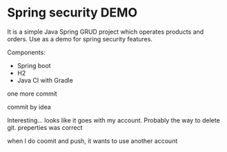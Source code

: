 # Spring security DEMO 
It is a simple Java Spring GRUD project which operates products and orders. Use as a demo for spring security features.


Components:
- Spring boot
- H2
- Java CI with Gradle

one more commit 


commit by idea 


Interesting... looks like it goes with my account. Probably the way to delete git. preperties was correct 

when I do coomit and push, it wants to use another account 
